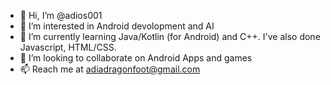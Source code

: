 - 👋 Hi, I’m @adios001
- 👀 I’m interested in Android devolopment and AI
- 🌱 I’m currently learning Java/Kotlin (for Android) and C++. I've also done Javascript, HTML/CSS.
- 💞️ I’m looking to collaborate on Android Apps and games 
- 📫 Reach me at adiadragonfoot@gmail.com

<!---
adios001/adios001 is a ✨ special ✨ repository because its `README.md` (this file) appears on your GitHub profile.
You can click the Preview link to take a look at your changes.
--->
